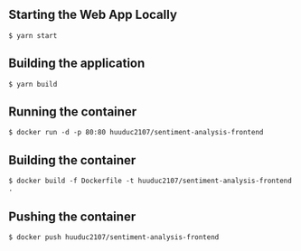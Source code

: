 ## Starting the Web App Locally
` $ yarn start `

## Building the application
` $ yarn build `

## Running the container
` $ docker run -d -p 80:80 huuduc2107/sentiment-analysis-frontend `

## Building the container
` $ docker build -f Dockerfile -t huuduc2107/sentiment-analysis-frontend . `

## Pushing the container
` $ docker push huuduc2107/sentiment-analysis-frontend `